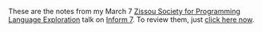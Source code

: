 These are the notes from my March 7
[Zissou Society for Programming Language Exploration](https://groups.google.com/forum/?fromgroups#!forum/pdxlang)
talk on
[Inform 7](http://inform7.com).
To review them, just
[click here now](https://raw.github.com/BartMassey/about-inform-7/master/about%20Materials/Release/play.html).
